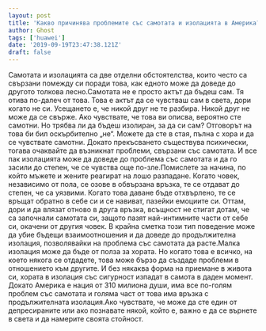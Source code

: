 ```yaml
---
layout: post
title: 'Какво причинява проблемите със самотата и изолацията в Америка?'
author: Ghost
tags: ['huawei']
date: '2019-09-19T23:47:38.121Z'
draft: false
---
```


Самотата и изолацията са две отделни обстоятелства, които често са свързани помежду си поради това, как едното може да доведе до другото толкова лесно.Самотата не е просто актът да бъдеш сам. Тя отива по-далеч от това. Това е актът да се чувстваш сам в света, дори когато не си. Усещането е, че никой друг не те разбира. Никой друг не може да се свърже. Ако чувствате, че това ви описва, вероятно сте самотни. Но трябва ли да бъдеш изолиран, за да си сам? Отговорът на това би бил оскърбително „не“. Можете да сте в стая, пълна с хора и да се чувствате самотни. Докато прекъсването съществува психически, тогава очаквайте да възникнат проблеми, свързани със самотата. И все пак изолацията може да доведе до проблема със самотата и да го засили до степен, че се чувства още по-зле.Помислете за начина, по който мъжете и жените реагират на лошо разпадане. Когато човек, независимо от пола, се озове в обвързана връзка, те се отдават до степен, че са уязвими. Когато това даване бъде отхвърлено, те се връщат обратно в себе си и се навиват, пазейки емоциите си. Оттам, дори и да влязат отново в друга връзка, всъщност не стигат дотам, че са започнали самотата си, защото пазят най-интимните части от себе си, окачени от другия човек. В крайна сметка този тип поведение може да убие бъдещи взаимоотношения и да доведе до продължителна изолация, позволявайки на проблема със самотата да расте.Малка изолация може да бъде от полза за хората. Но когато това е всичко, на което някога се отдадете, това може бързо да създаде проблеми в отношението към другите. И без някаква форма на приемане в живота си, хората в изолация със сигурност изпадат в самота в даден момент. Докато Америка е нация от 310 милиона души, има все по-голям проблем със самотата и голяма част от това има връзка с продължителната изолация.Ако чувствате, че може да сте един от депресираните или ако познавате някой, който е, важно е да се върнете в света и да намерите своята стойност.                
